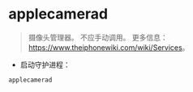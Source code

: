 # applecamerad

> 摄像头管理器。
> 不应手动调用。
> 更多信息：<https://www.theiphonewiki.com/wiki/Services>。

- 启动守护进程：

`applecamerad`